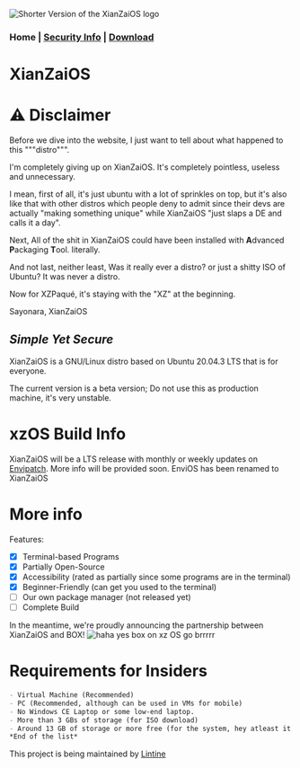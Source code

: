 ![Shorter Version of the XianZaiOS logo](https://media.discordapp.net/attachments/890976217677828176/895634522635386900/unknown.png "XianZaiOS Shorter Logo")
### Home | [Security Info](https://lintine.github.io/XianZaiOS/SECURITY) | [Download](https://lintine.github.io/XianZaiOS/DOWNLOAD)
# XianZaiOS
# :warning: Disclaimer
Before we dive into the website, I just want to tell about what happened to this """distro""".

I'm completely giving up on XianZaiOS. It's completely pointless, useless and unnecessary.

I mean, first of all, it's just ubuntu with a lot of sprinkles on top, but it's also like that with other distros which people deny to admit since their devs are actually "making something unique" while XianZaiOS "just slaps a DE and calls it a day".

Next, All of the shit in XianZaiOS could have been installed with **A**dvanced **P**ackaging **T**ool. literally.

And not last, neither least, Was it really ever a distro? or just a shitty ISO of Ubuntu? It was never a distro.

Now for XZPaqué, it's staying with the "XZ" at the beginning.

Sayonara, XianZaiOS

## _Simple Yet Secure_
XianZaiOS is a GNU/Linux distro based on Ubuntu 20.04.3 LTS that is for everyone.

The current version is a beta version;
	Do not use this as production machine, it's very unstable.

# xzOS Build Info
XianZaiOS will be a LTS release with monthly or weekly updates on [Envipatch](https://envipatch.weebly.com/).
More info will be provided soon.
EnviOS has been renamed to XianZaiOS

# More info
Features:

- [x] Terminal-based Programs
- [x] Partially Open-Source
- [x] Accessibility (rated as partially since some programs are in the terminal)
- [x] Beginner-Friendly (can get you used to the terminal)
- [ ] Our own package manager (not released yet)
- [ ] Complete Build

In the meantime, we're proudly announcing the partnership between XianZaiOS and BOX!
![haha yes box on xz OS go brrrrr](https://media.discordapp.net/attachments/797178229194489907/895638004956295218/boxonxzos.png "Partnership Icon")

# Requirements for Insiders

```markdown
- Virtual Machine (Recommended)
- PC (Recommended, although can be used in VMs for mobile)
- No Windows CE Laptop or some low-end laptop.
- More than 3 GBs of storage (for ISO download)
- Around 13 GB of storage or more free (for the system, hey atleast it's lighter than macOS.)
*End of the list*
```







This project is being maintained by [Lintine](https://lintine.github.io/)
